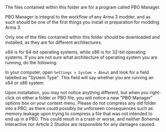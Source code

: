 The files contained within this folder are for a program called PBO Manager.

PBO Manager is integral to the workflow of any Arma 3 modder, and as such should be one of the first things you install in preparation for modding Arma 3.


Only one of the files contained within this folder should be downloaded and installed, as they are for different architectures.

x64 is for 64-bit operating systems, while x86 is for 32-bit operating systems. If you are not sure what architecture of operating system you are running, do the following:

In your computer, open `Settings > System > About` and look for a field labelled as "System Type". This field will say whether you are running an x64 or x86 system.


Upon installation, you may not notice anything different, but when you right-click on either a folder or PBO file, you will notice a new "PBO Manager" options box on your context menu. Please do not compress any old folder into a PBO, as there could possibly be unforseen consequences such as memory leakage upon trying to compress a file that was not intended to end up in a PBO. This could result in a crash or worse, and neither Bohemia Interactive nor Article 2 Studios are responsible for any damages caused.
